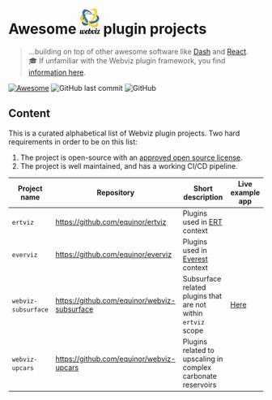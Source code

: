 # Awesome <img height="50" src="https://github.com/equinor/webviz-config/raw/master/webviz_config/_docs/static/webviz-logo.svg?sanitize=true"> plugin projects

> ...building on top of other awesome software like [Dash](https://github.com/plotly/dash) and [React](https://github.com/facebook/react). <br/>
> :mortar_board: If unfamiliar with the Webviz plugin framework, you find [information here](https://github.com/equinor/webviz-config/blob/master/README.md).

[![Awesome](https://awesome.re/badge.svg)](https://awesome.re)
![GitHub last commit](https://img.shields.io/github/last-commit/equinor/webviz-awesome)
![GitHub](https://img.shields.io/github/license/equinor/webviz-awesome)

## Content

This is a curated alphabetical list of Webviz plugin projects. Two hard requirements in order to be on this list:
1. The project is open-source with an [approved open source license](https://opensource.org/licenses/alphabetical).
1. The project is well maintained, and has a working CI/CD pipeline.


| Project name        | Repository                                    | Short description                                                     | Live example app                                             |
|---------------------|-----------------------------------------------|-----------------------------------------------------------------------|--------------------------------------------------------------|
| `ertviz`            | https://github.com/equinor/ertviz             | Plugins used in [ERT](https://github.com/equinor/ert) context         |                                                              |  
| `everviz`           | https://github.com/equinor/everviz            | Plugins used in [Everest](https://github.com/equinor/everest) context |                                                              |  
| `webviz-subsurface` | https://github.com/equinor/webviz-subsurface  | Subsurface related plugins that are not within `ertviz` scope         | [Here](https://webviz-subsurface-example.azurewebsites.net/) |  
| `webviz-upcars`     | https://github.com/equinor/webviz-upcars      | Plugins related to upscaling in complex carbonate reservoirs          |                                                              |                                                              |  
